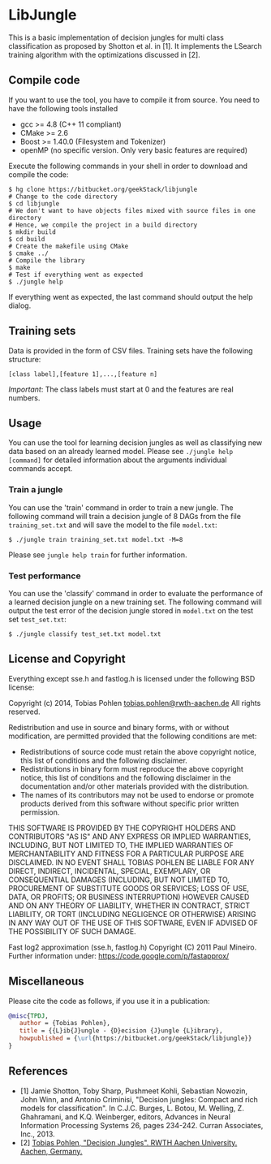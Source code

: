 # LibJungle
This is a basic implementation of decision jungles for multi class classification as proposed by Shotton et al. in [1]. 
It implements the LSearch training algorithm with the optimizations discussed in [2]. 

## Compile code
If you want to use the tool, you have to compile it from source. You need to have
the following tools installed

- gcc >= 4.8 (C++ 11 compliant)
- CMake >= 2.6
- Boost >= 1.40.0 (Filesystem and Tokenizer)
- openMP (no specific version. Only very basic features are required)

Execute the following commands in your shell in order to download and compile the
code:
```shell
$ hg clone https://bitbucket.org/geekStack/libjungle
# Change to the code directory
$ cd libjungle
# We don't want to have objects files mixed with source files in one directory
# Hence, we compile the project in a build directory
$ mkdir build
$ cd build
# Create the makefile using CMake
$ cmake ../
# Compile the library
$ make
# Test if everything went as expected
$ ./jungle help
```
If everything went as expected, the last command should output the help dialog. 

## Training sets
Data is provided in the form of CSV files. Training sets have the 
following structure:
```
[class label],[feature 1],...,[feature n]
```
*Important*: The class labels must start at 0 and the features are real numbers. 

## Usage
You can use the tool for learning decision jungles as well as classifying new data
based on an already learned model. Please see ```./jungle help [command]``` for 
detailed information about the arguments individual commands accept. 

### Train a jungle
You can use the 'train' command in order to train a new jungle. The following
command will train a decision jungle of 8 DAGs from the file `training_set.txt`
and will save the model to the file `model.txt`:
```shell
$ ./jungle train training_set.txt model.txt -M=8
``` 
Please see `jungle help train` for further information.

### Test performance
You can use the 'classify' command in order to evaluate the performance of a 
learned decision jungle on a new training set. The following command will output
the test error of the decision jungle stored in `model.txt` on the test set
`test_set.txt`:
```shell
$ ./jungle classify test_set.txt model.txt
``` 

## License and Copyright
Everything except sse.h and fastlog.h is licensed under the following BSD license:

Copyright (c) 2014, Tobias Pohlen <tobias.pohlen@rwth-aachen.de>
All rights reserved.

Redistribution and use in source and binary forms, with or without
modification, are permitted provided that the following conditions are met:

- Redistributions of source code must retain the above copyright notice, this list of conditions and the following disclaimer.
- Redistributions in binary form must reproduce the above copyright notice, this list of conditions and the following disclaimer in the documentation and/or other materials provided with the distribution.
- The names of its contributors may not be used to endorse or promote products derived from this software without specific prior written permission.

THIS SOFTWARE IS PROVIDED BY THE COPYRIGHT HOLDERS AND CONTRIBUTORS "AS IS" AND
ANY EXPRESS OR IMPLIED WARRANTIES, INCLUDING, BUT NOT LIMITED TO, THE IMPLIED
WARRANTIES OF MERCHANTABILITY AND FITNESS FOR A PARTICULAR PURPOSE ARE
DISCLAIMED. IN NO EVENT SHALL TOBIAS POHLEN BE LIABLE FOR ANY
DIRECT, INDIRECT, INCIDENTAL, SPECIAL, EXEMPLARY, OR CONSEQUENTIAL DAMAGES
(INCLUDING, BUT NOT LIMITED TO, PROCUREMENT OF SUBSTITUTE GOODS OR SERVICES;
LOSS OF USE, DATA, OR PROFITS; OR BUSINESS INTERRUPTION) HOWEVER CAUSED AND
ON ANY THEORY OF LIABILITY, WHETHER IN CONTRACT, STRICT LIABILITY, OR TORT
(INCLUDING NEGLIGENCE OR OTHERWISE) ARISING IN ANY WAY OUT OF THE USE OF THIS
SOFTWARE, EVEN IF ADVISED OF THE POSSIBILITY OF SUCH DAMAGE.

Fast log2 approximation (sse.h, fastlog.h) Copyright (C) 2011 Paul Mineiro.
Further information under: https://code.google.com/p/fastapprox/


## Miscellaneous
Please cite the code as follows, if you use it in a publication:
```bibtex
@misc{TPDJ, 
   author = {Tobias Pohlen}, 
   title = {{L}ib{J}ungle - {D}ecision {J}ungle {L}ibrary}, 
   howpublished = {\url{https://bitbucket.org/geekStack/libjungle}}
} 
```

## References
- [1] Jamie Shotton, Toby Sharp, Pushmeet Kohli, Sebastian Nowozin, John Winn, and Antonio Criminisi, "Decision jungles: Compact and rich models for classification". In C.J.C. Burges, L. Botou, M. Welling, Z. Ghahramani, and K.Q. Weinberger, editors, Advances in Neural Information Processing Systems 26, pages 234-242. Curran Associates, Inc., 2013.
- [2] [Tobias Pohlen, "Decision Jungles". RWTH Aachen University. Aachen, Germany.](http://geekstack.net/fileadmin/content/projects/libjungle/seminar_decision_jungles.pdf)